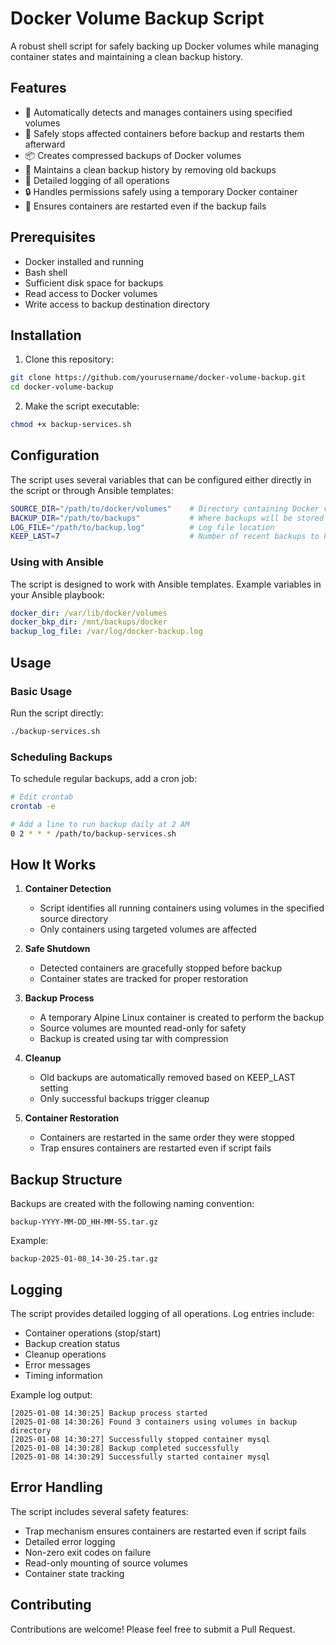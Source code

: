 # Docker Volume Backup Script

A robust shell script for safely backing up Docker volumes while managing container states and maintaining a clean backup history.

## Features

- 🔄 Automatically detects and manages containers using specified volumes
- 🛑 Safely stops affected containers before backup and restarts them afterward
- 📦 Creates compressed backups of Docker volumes
- 🧹 Maintains a clean backup history by removing old backups
- 📝 Detailed logging of all operations
- 🔒 Handles permissions safely using a temporary Docker container
- 🔄 Ensures containers are restarted even if the backup fails

## Prerequisites

- Docker installed and running
- Bash shell
- Sufficient disk space for backups
- Read access to Docker volumes
- Write access to backup destination directory

## Installation

1. Clone this repository:
```bash
git clone https://github.com/yourusername/docker-volume-backup.git
cd docker-volume-backup
```

2. Make the script executable:
```bash
chmod +x backup-services.sh
```

## Configuration

The script uses several variables that can be configured either directly in the script or through Ansible templates:

```bash
SOURCE_DIR="/path/to/docker/volumes"    # Directory containing Docker volumes
BACKUP_DIR="/path/to/backups"           # Where backups will be stored
LOG_FILE="/path/to/backup.log"          # Log file location
KEEP_LAST=7                             # Number of recent backups to keep
```

### Using with Ansible

The script is designed to work with Ansible templates. Example variables in your Ansible playbook:

```yaml
docker_dir: /var/lib/docker/volumes
docker_bkp_dir: /mnt/backups/docker
backup_log_file: /var/log/docker-backup.log
```

## Usage

### Basic Usage

Run the script directly:
```bash
./backup-services.sh
```

### Scheduling Backups

To schedule regular backups, add a cron job:

```bash
# Edit crontab
crontab -e

# Add a line to run backup daily at 2 AM
0 2 * * * /path/to/backup-services.sh
```

## How It Works

1. **Container Detection**
   - Script identifies all running containers using volumes in the specified source directory
   - Only containers using targeted volumes are affected

2. **Safe Shutdown**
   - Detected containers are gracefully stopped before backup
   - Container states are tracked for proper restoration

3. **Backup Process**
   - A temporary Alpine Linux container is created to perform the backup
   - Source volumes are mounted read-only for safety
   - Backup is created using tar with compression

4. **Cleanup**
   - Old backups are automatically removed based on KEEP_LAST setting
   - Only successful backups trigger cleanup

5. **Container Restoration**
   - Containers are restarted in the same order they were stopped
   - Trap ensures containers are restarted even if script fails

## Backup Structure

Backups are created with the following naming convention:
```
backup-YYYY-MM-DD_HH-MM-SS.tar.gz
```

Example:
```
backup-2025-01-08_14-30-25.tar.gz
```

## Logging

The script provides detailed logging of all operations. Log entries include:
- Container operations (stop/start)
- Backup creation status
- Cleanup operations
- Error messages
- Timing information

Example log output:
```
[2025-01-08 14:30:25] Backup process started
[2025-01-08 14:30:26] Found 3 containers using volumes in backup directory
[2025-01-08 14:30:27] Successfully stopped container mysql
[2025-01-08 14:30:28] Backup completed successfully
[2025-01-08 14:30:29] Successfully started container mysql
```

## Error Handling

The script includes several safety features:
- Trap mechanism ensures containers are restarted even if script fails
- Detailed error logging
- Non-zero exit codes on failure
- Read-only mounting of source volumes
- Container state tracking

## Contributing

Contributions are welcome! Please feel free to submit a Pull Request.


